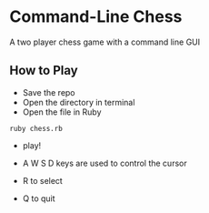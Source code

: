 Command-Line Chess
==================

A two player chess game with a command line GUI

How to Play 
-----------
* Save the repo
* Open the directory in terminal
* Open the file in Ruby
```
ruby chess.rb
```
* play! 

 * A W S D keys are used to control the cursor
 * R to select
 * Q to quit
